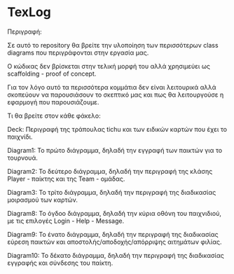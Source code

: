 # TexLog

Περιγραφή:

Σε αυτό το repository θα βρείτε την υλοποίηση των περισσότερων class diagrams που περιγράφονται στην εργασία μας.

Ο κώδικας δεν βρίσκεται στην τελική μορφή του αλλά χρησιμεύει ως scaffolding - proof of concept.

Για τον λόγο αυτό τα περισσότερα κομμάτια δεν είναι λειτουρικά αλλά σκοπεύουν να παρουσιάσουν το σκεπτικό μας και πως θα λειτουργούσε η εφαρμογή που παρουσιάζουμε.

Τι θα βρείτε στον κάθε φάκελο:

Deck: Περιγραφή της τράπουλας tichu και των ειδικών καρτών που έχει το παιχνίδι.

Diagram1: Το πρώτο διάγραμμα, δηλαδή την εγγραφή των παικτών για το τουρνουά.

Diagram2: Το δεύτερο διάγραμμα, δηλαδή την περιγραφή της κλάσης Player - παίκτης και της Team - ομάδας.

Diagram3: Το τρίτο διάγραμμα, δηλαδή την περιγραφή της διαδικασίας μοιρασμού των καρτών.

Diagram8: Το όγδοο διάγραμμα, δηλαδή την κύρια οθόνη του παιχνιδιού, με τις επιλογές Login - Help - Message.

Diagram9: Το ένατο διάγραμμα, δηλαδή την περιγραφή της διαδικασίας εύρεση παικτών και αποστολής/αποδοχής/απόρριψης αιτημάτων φιλίας.

Diagram10: Το δέκατο διάγραμμα, δηλαδή την περιγραφή της διαδικασίας εγγραφής και σύνδεσης του παίκτη.